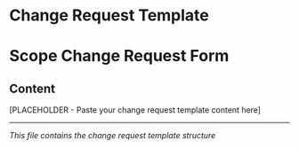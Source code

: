 # Change Request Template
# Scope Change Request Form

## Content
[PLACEHOLDER - Paste your change request template content here]

---
*This file contains the change request template structure*
